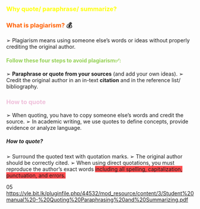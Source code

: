 ### <font color="#ffff00">Why quote/ paraphrase/ summarize?</font>

### <font color="#ff6000">What is plagiarism? </font>💰
➢ Plagiarism means using someone else’s words or ideas without properly crediting the original author.

#### <font color="#92d050">Follow these four steps to avoid plagiarism✅:</font>

➢ **Paraphrase or quote from your sources** (and add your own ideas).
➢ Credit the original author in an in-text **citation** and in the reference list/ bibliography.


### <font color="#efbfda">How to quote</font> 
➢ When quoting, you have to copy someone else’s words and credit the source. 
➢ In academic writing, we use quotes to define concepts, provide evidence or analyze language.
##### How to quote?
➢ Surround the quoted text with quotation marks. 
➢ The original author should be correctly cited. 
➢ When using direct quotations, you must reproduce the author’s exact words <span style="background:#ff4d4f">including all spelling, capitalization, punctuation, and errors.</span>

05
https://vle.bit.lk/pluginfile.php/44532/mod_resource/content/3/Student%20manual%20-%20Quoting%20Paraphrasing%20and%20Summarizing.pdf
